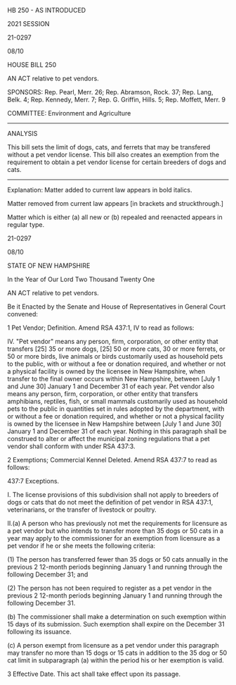  HB 250 - AS INTRODUCED

 

 

2021 SESSION

 21-0297

 08/10

 

HOUSE BILL 250

 

AN ACT relative to pet vendors.

 

SPONSORS: Rep. Pearl, Merr. 26; Rep. Abramson, Rock. 37; Rep. Lang, Belk. 4; Rep. Kennedy, Merr. 7; Rep. G. Griffin, Hills. 5; Rep. Moffett, Merr. 9

 

COMMITTEE: Environment and Agriculture

 

-----------------------------------------------------------------

 

ANALYSIS

 

 This bill sets the limit of dogs, cats, and ferrets that may be transfered without a pet vendor license. This bill also creates an exemption from the requirement to obtain a pet vendor license for certain breeders of dogs and cats.

 

- - - - - - - - - - - - - - - - - - - - - - - - - - - - - - - - - - - - - - - - - - - - - - - - - - - - - - - - - - - - - - - - - - - - - - - - - - - 

 

Explanation: Matter added to current law appears in bold italics.

 Matter removed from current law appears [in brackets and struckthrough.]

 Matter which is either (a) all new or (b) repealed and reenacted appears in regular type.

 21-0297

 08/10

 

STATE OF NEW HAMPSHIRE

 

In the Year of Our Lord Two Thousand Twenty One

 

AN ACT relative to pet vendors.

 

Be it Enacted by the Senate and House of Representatives in General Court convened:

 

 1 Pet Vendor; Definition. Amend RSA 437:1, IV to read as follows:

 IV. "Pet vendor" means any person, firm, corporation, or other entity that transfers [25] 35 or more dogs, [25] 50 or more cats, 30 or more ferrets, or 50 or more birds, live animals or birds customarily used as household pets to the public, with or without a fee or donation required, and whether or not a physical facility is owned by the licensee in New Hampshire, when transfer to the final owner occurs within New Hampshire, between [July 1 and June 30] January 1 and December 31 of each year. Pet vendor also means any person, firm, corporation, or other entity that transfers amphibians, reptiles, fish, or small mammals customarily used as household pets to the public in quantities set in rules adopted by the department, with or without a fee or donation required, and whether or not a physical facility is owned by the licensee in New Hampshire between [July 1 and June 30] January 1 and December 31 of each year. Nothing in this paragraph shall be construed to alter or affect the municipal zoning regulations that a pet vendor shall conform with under RSA 437:3.

 2 Exemptions; Commercial Kennel Deleted. Amend RSA 437:7 to read as follows:

 437:7 Exceptions.

 I. The license provisions of this subdivision shall not apply to breeders of dogs or cats that do not meet the definition of pet vendor in RSA 437:1, veterinarians, or the transfer of livestock or poultry.

 II.(a) A person who has previously not met the requirements for licensure as a pet vendor but who intends to transfer more than 35 dogs or 50 cats in a year may apply to the commissioner for an exemption from licensure as a pet vendor if he or she meets the following criteria:

 (1) The person has transferred fewer than 35 dogs or 50 cats annually in the previous 2 12-month periods beginning January 1 and running through the following December 31; and

 (2) The person has not been required to register as a pet vendor in the previous 2 12-month periods beginning January 1 and running through the following December 31.

 (b) The commissioner shall make a determination on such exemption within 15 days of its submission. Such exemption shall expire on the December 31 following its issuance.

 (c) A person exempt from licensure as a pet vendor under this paragraph may transfer no more than 15 dogs or 15 cats in addition to the 35 dog or 50 cat limit in subparagraph (a) within the period his or her exemption is valid.

 3 Effective Date. This act shall take effect upon its passage.

